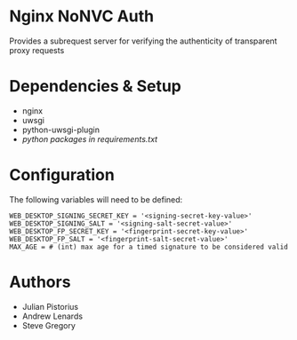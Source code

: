 # Nginx NoNVC Auth

Provides a subrequest server for verifying the authenticity of transparent proxy requests

# Dependencies & Setup

- nginx
- uwsgi
- python-uwsgi-plugin
- _python packages in requirements.txt_


# Configuration

The following variables will need to be defined:

```
WEB_DESKTOP_SIGNING_SECRET_KEY = '<signing-secret-key-value>'
WEB_DESKTOP_SIGNING_SALT = '<signing-salt-secret-value>'
WEB_DESKTOP_FP_SECRET_KEY = '<fingerprint-secret-key-value>'
WEB_DESKTOP_FP_SALT = '<fingerprint-salt-secret-value>'
MAX_AGE = # (int) max age for a timed signature to be considered valid
```

# Authors
- Julian Pistorius
- Andrew Lenards
- Steve Gregory
